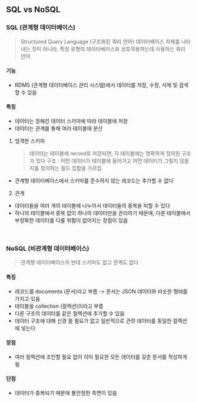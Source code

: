 ## SQL vs NoSQL

### SQL (관계형 데이터베이스)

> Structured Query Language (구조화된 쿼리 언어)
> 데이터베이스 자체를 나타내는 것이 아니라, 특정 유형의 데이터베이스와 상호작용하는데 사용하는 쿼리 언어

#### 기능

- RDMS (관계형 데이터베이스 관리 시스템)에서 데이터를 저장, 수정, 삭제 및 검색할 수 있음

#### 특징

- 데이터는 정해진 데이터 스키마에 따라 테이블에 저장
- 데이터는 관계를 통해 여러 테이블에 분산

1. 엄격한 스키마
   > 데이터는 테이블에 record로 저장되면, 각 테이블에는 명확하게 정의된 구조가 있다
   > 구조 : 어떤 데이터가 테이블에 들어가고 어떤 데이터가 그렇지 않을지를 정의하는 필드 집합을 가르킴

- 관계형 데이터베이스에서 스키마를 준수하지 않는 레코드는 추가할 수 없다

2. 관계

- 데이터들을 여러 개의 테이블에 나누어서 데이터들의 중복을 피할 수 있다
- 하나의 테이블에서 중복 없이 하나의 데이터만을 관리하기 때문에, 다른 테이블에서 부정확한 데이터를 다룰 위험이 없어지는 장점이 있음

<br/>

### NoSQL (비관계형 데이터베이스)

> 관계형 데이터베이스의 반대
> 스키마도 없고 관계도 없다

#### 특징

- 레코드를 documents (문서)라고 부름 -> 문서는 JSON 데이터와 비슷한 형태를 가지고 있음
- 테이블을 collection (컬렉션)이라고 부름
- 다른 구조의 데이터를 같은 컬렉션에 추가할 수 있음
- 데이터 구조에 대해 신경 쓸 필요가 없고 일반적으로 관련 데이터를 동일한 컬렉션에 넣는다

#### 장점

- 여러 컬렉션에 조인할 필요 없이 이미 필요한 모든 데이터를 갖춘 문서를 작성하게 됨

#### 단점

- 데이터가 중복되기 때문에 불안정한 측면이 있음
